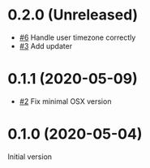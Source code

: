 0.2.0 (Unreleased)
==================

- [#6](https://github.com/AlexandrePTJ/kemai/issues/6) Handle user timezone correctly
- [#3](https://github.com/AlexandrePTJ/kemai/issues/3) Add updater


0.1.1 (2020-05-09)
==================

- [#2](https://github.com/AlexandrePTJ/kemai/issues/2) Fix minimal OSX version


0.1.0 (2020-05-04)
==================

Initial version
